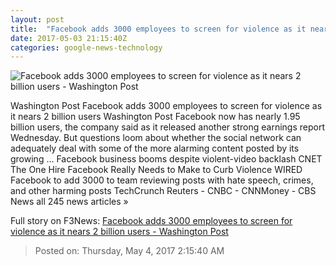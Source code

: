 ```yaml
---
layout: post
title:  "Facebook adds 3000 employees to screen for violence as it nears 2 billion users - Washington Post"
date: 2017-05-03 21:15:40Z
categories: google-news-technology
---
```


![Facebook adds 3000 employees to screen for violence as it nears 2 billion users - Washington Post](https://img.washingtonpost.com/rf/image_1484w/2010-2019/Wires/Images/2017-02-01/Bloomberg/05765800.jpg)

Washington Post Facebook adds 3000 employees to screen for violence as it nears 2 billion users Washington Post Facebook now has nearly 1.95 billion users, the company said as it released another strong earnings report Wednesday. But questions loom about whether the social network can adequately deal with some of the more alarming content posted by its growing ... Facebook business booms despite violent-video backlash CNET The One Hire Facebook Really Needs to Make to Curb Violence WIRED Facebook to add 3000 to team reviewing posts with hate speech, crimes, and other harming posts TechCrunch Reuters - CNBC - CNNMoney - CBS News all 245 news articles »


Full story on F3News: [Facebook adds 3000 employees to screen for violence as it nears 2 billion users - Washington Post](http://www.f3nws.com/n/Tx4uuG)

> Posted on: Thursday, May 4, 2017 2:15:40 AM
